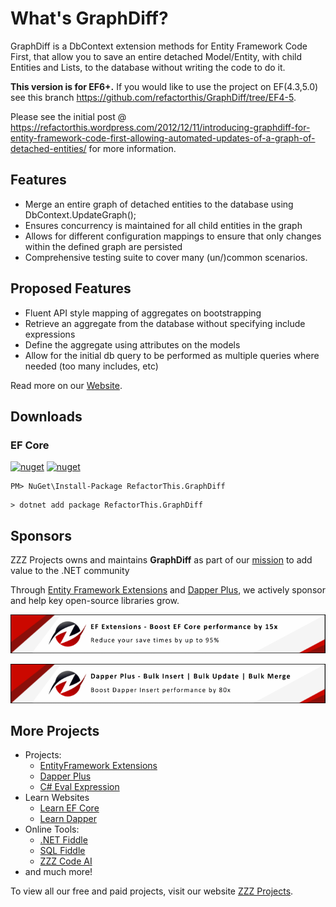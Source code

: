 # What's GraphDiff?
GraphDiff is a DbContext extension methods for Entity Framework Code First, that allow you to save an entire detached Model/Entity, with child Entities and Lists, to the database without writing the code to do it.

**This version is for EF6+.** If you would like to use the project on EF(4.3,5.0) see this branch https://github.com/refactorthis/GraphDiff/tree/EF4-5.

Please see the initial post @ https://refactorthis.wordpress.com/2012/12/11/introducing-graphdiff-for-entity-framework-code-first-allowing-automated-updates-of-a-graph-of-detached-entities/ for more information.

## Features

 - Merge an entire graph of detached entities to the database using DbContext.UpdateGraph<T>();
 - Ensures concurrency is maintained for all child entities in the graph
 - Allows for different configuration mappings to ensure that only changes within the defined graph are persisted
 - Comprehensive testing suite to cover many (un/)common scenarios.
 
## Proposed Features

 - Fluent API style mapping of aggregates on bootstrapping
 - Retrieve an aggregate from the database without specifying include expressions
 - Define the aggregate using attributes on the models
 - Allow for the initial db query to be performed as multiple queries where needed (too many includes, etc)

Read more on our [Website](https://entityframework-graphdiff.net/overview).

## Downloads

### EF Core

[![nuget](https://img.shields.io/nuget/v/RefactorThis.GraphDiff?logo=nuget&style=flat-square)](https://www.nuget.org/packages/RefactorThis.GraphDiff)
[![nuget](https://img.shields.io/nuget/dt/RefactorThis.GraphDiff?logo=nuget&style=flat-square)](https://www.nuget.org/packages/RefactorThis.GraphDiff)

```
PM> NuGet\Install-Package RefactorThis.GraphDiff
```

```
> dotnet add package RefactorThis.GraphDiff
```

## Sponsors

ZZZ Projects owns and maintains **GraphDiff** as part of our [mission](https://zzzprojects.com/mission) to add value to the .NET community

Through [Entity Framework Extensions](https://entityframework-extensions.net/?utm_source=zzzprojects&utm_medium=graphdiff) and [Dapper Plus](https://dapper-plus.net/?utm_source=zzzprojects&utm_medium=graphdiff), we actively sponsor and help key open-source libraries grow.

[![Entity Framework Extensions](https://raw.githubusercontent.com/zzzprojects/GraphDiff/master/entity-framework-extensions-sponsor.png)](https://entityframework-extensions.net/bulk-insert?utm_source=zzzprojects&utm_medium=graphdiff)

[![Dapper Plus](https://raw.githubusercontent.com/zzzprojects/GraphDiff/master/dapper-plus-sponsor.png)](https://dapper-plus.net/bulk-insert?utm_source=zzzprojects&utm_medium=graphdiff)

## More Projects

- Projects:
   - [EntityFramework Extensions](https://entityframework-extensions.net/)
   - [Dapper Plus](https://dapper-plus.net/)
   - [C# Eval Expression](https://eval-expression.net/)
- Learn Websites
   - [Learn EF Core](https://www.learnentityframeworkcore.com/)
   - [Learn Dapper](https://www.learndapper.com/)
- Online Tools:
   - [.NET Fiddle](https://dotnetfiddle.net/)
   - [SQL Fiddle](https://sqlfiddle.com/)
   - [ZZZ Code AI](https://zzzcode.ai/)
- and much more!

To view all our free and paid projects, visit our website [ZZZ Projects](https://zzzprojects.com/).

